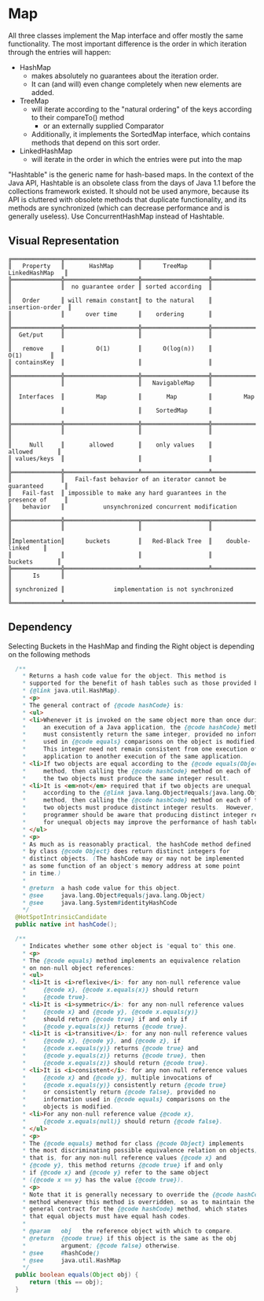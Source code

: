 # Map

All three classes implement the Map interface and offer mostly the same functionality.
The most important difference is the order in which iteration through the entries will happen:

* HashMap
  * makes absolutely no guarantees about the iteration order.
  * It can (and will) even change completely when new elements are added.
* TreeMap
  * will iterate according to the "natural ordering" of the keys according to their compareTo() method
    * or an externally supplied Comparator
  * Additionally, it implements the SortedMap interface, which contains methods that depend on this sort order.
* LinkedHashMap
  * will iterate in the order in which the entries were put into the map

"Hashtable" is the generic name for hash-based maps.
In the context of the Java API, Hashtable is an obsolete class from the days of Java 1.1 before the collections framework existed.
It should not be used anymore, because its API is cluttered with obsolete methods that duplicate functionality,
and its methods are synchronized (which can decrease performance and is generally useless).
Use ConcurrentHashMap instead of Hashtable.

## Visual Representation

```
╔══════════════╦═════════════════════╦═══════════════════╦═════════════════════╗
║   Property   ║       HashMap       ║      TreeMap      ║     LinkedHashMap   ║
╠══════════════╬═════════════════════╬═══════════════════╬═════════════════════╣
║              ║  no guarantee order ║ sorted according  ║                     ║
║   Order      ║ will remain constant║ to the natural    ║    insertion-order  ║
║              ║      over time      ║    ordering       ║                     ║
╠══════════════╬═════════════════════╬═══════════════════╬═════════════════════╣
║  Get/put     ║                     ║                   ║                     ║
║   remove     ║         O(1)        ║      O(log(n))    ║         O(1)        ║
║ containsKey  ║                     ║                   ║                     ║
╠══════════════╬═════════════════════╬═══════════════════╬═════════════════════╣
║              ║                     ║   NavigableMap    ║                     ║
║  Interfaces  ║         Map         ║       Map         ║         Map         ║
║              ║                     ║    SortedMap      ║                     ║
╠══════════════╬═════════════════════╬═══════════════════╬═════════════════════╣
║              ║                     ║                   ║                     ║
║     Null     ║       allowed       ║    only values    ║       allowed       ║
║ values/keys  ║                     ║                   ║                     ║
╠══════════════╬═════════════════════╩═══════════════════╩═════════════════════╣
║              ║   Fail-fast behavior of an iterator cannot be guaranteed      ║
║   Fail-fast  ║ impossible to make any hard guarantees in the presence of     ║
║   behavior   ║           unsynchronized concurrent modification              ║
╠══════════════╬═════════════════════╦═══════════════════╦═════════════════════╣
║              ║                     ║                   ║                     ║
║Implementation║      buckets        ║   Red-Black Tree  ║    double-linked    ║
║              ║                     ║                   ║       buckets       ║
╠══════════════╬═════════════════════╩═══════════════════╩═════════════════════╣
║      Is      ║                                                               ║
║ synchronized ║              implementation is not synchronized               ║
╚══════════════╩═══════════════════════════════════════════════════════════════╝
```

## Dependency

Selecting Buckets in the HashMap and finding the Right object is depending on the following methods

```java
  /**
    * Returns a hash code value for the object. This method is
    * supported for the benefit of hash tables such as those provided by
    * {@link java.util.HashMap}.
    * <p>
    * The general contract of {@code hashCode} is:
    * <ul>
    * <li>Whenever it is invoked on the same object more than once during
    *     an execution of a Java application, the {@code hashCode} method
    *     must consistently return the same integer, provided no information
    *     used in {@code equals} comparisons on the object is modified.
    *     This integer need not remain consistent from one execution of an
    *     application to another execution of the same application.
    * <li>If two objects are equal according to the {@code equals(Object)}
    *     method, then calling the {@code hashCode} method on each of
    *     the two objects must produce the same integer result.
    * <li>It is <em>not</em> required that if two objects are unequal
    *     according to the {@link java.lang.Object#equals(java.lang.Object)}
    *     method, then calling the {@code hashCode} method on each of the
    *     two objects must produce distinct integer results.  However, the
    *     programmer should be aware that producing distinct integer results
    *     for unequal objects may improve the performance of hash tables.
    * </ul>
    * <p>
    * As much as is reasonably practical, the hashCode method defined
    * by class {@code Object} does return distinct integers for
    * distinct objects. (The hashCode may or may not be implemented
    * as some function of an object's memory address at some point
    * in time.)
    *
    * @return  a hash code value for this object.
    * @see     java.lang.Object#equals(java.lang.Object)
    * @see     java.lang.System#identityHashCode
    */
  @HotSpotIntrinsicCandidate
  public native int hashCode();
```

```java
  /**
    * Indicates whether some other object is "equal to" this one.
    * <p>
    * The {@code equals} method implements an equivalence relation
    * on non-null object references:
    * <ul>
    * <li>It is <i>reflexive</i>: for any non-null reference value
    *     {@code x}, {@code x.equals(x)} should return
    *     {@code true}.
    * <li>It is <i>symmetric</i>: for any non-null reference values
    *     {@code x} and {@code y}, {@code x.equals(y)}
    *     should return {@code true} if and only if
    *     {@code y.equals(x)} returns {@code true}.
    * <li>It is <i>transitive</i>: for any non-null reference values
    *     {@code x}, {@code y}, and {@code z}, if
    *     {@code x.equals(y)} returns {@code true} and
    *     {@code y.equals(z)} returns {@code true}, then
    *     {@code x.equals(z)} should return {@code true}.
    * <li>It is <i>consistent</i>: for any non-null reference values
    *     {@code x} and {@code y}, multiple invocations of
    *     {@code x.equals(y)} consistently return {@code true}
    *     or consistently return {@code false}, provided no
    *     information used in {@code equals} comparisons on the
    *     objects is modified.
    * <li>For any non-null reference value {@code x},
    *     {@code x.equals(null)} should return {@code false}.
    * </ul>
    * <p>
    * The {@code equals} method for class {@code Object} implements
    * the most discriminating possible equivalence relation on objects;
    * that is, for any non-null reference values {@code x} and
    * {@code y}, this method returns {@code true} if and only
    * if {@code x} and {@code y} refer to the same object
    * ({@code x == y} has the value {@code true}).
    * <p>
    * Note that it is generally necessary to override the {@code hashCode}
    * method whenever this method is overridden, so as to maintain the
    * general contract for the {@code hashCode} method, which states
    * that equal objects must have equal hash codes.
    *
    * @param   obj   the reference object with which to compare.
    * @return  {@code true} if this object is the same as the obj
    *          argument; {@code false} otherwise.
    * @see     #hashCode()
    * @see     java.util.HashMap
    */
  public boolean equals(Object obj) {
      return (this == obj);
  }
```
